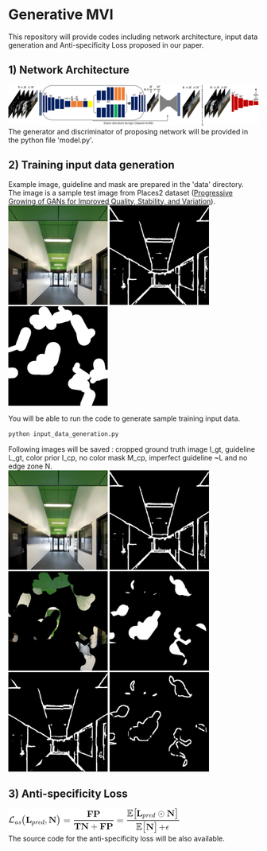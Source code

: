 # Generative MVI

This repository will provide codes including network architecture, input data generation and Anti-specificity Loss proposed in our paper.

## 1) Network Architecture
<img src="./data/Network_G_D.png"></img>
The generator and discriminator of proposing network will be provided in the python file 'model.py'.

## 2) Training input data generation
Example image, guideline and mask are prepared in the 'data' directory.<br/>
The image is a sample test image from Places2 dataset ([Progressive Growing of GANs for Improved Quality, Stability, and Variation](https://arxiv.org/abs/1710.10196)). <br/>
<img src="./data/sample_image.jpg" width="200px" height="200px"></img>
<img src="./data/sample_guideline.jpg" width="200px" height="200px"></img>
<img src="./data/sample_mask.png" width="200px" height="200px"></img><br/>

You will be able to run the code to generate sample training input data.
```bash
python input_data_generation.py
```
Following images will be saved :
cropped ground truth image I_gt, guideline L_gt, color prior I_cp, no color mask M_cp, imperfect guideline ~L and no edge zone N.
<br/>
<img src="./data/result_crop_image_gt.png" width="200px" height="200px"></img>
<img src="./data/result_crop_guideline_gt.png" width="200px" height="200px"></img><br/>
<img src="./data/result_color_prior.png" width="200px" height="200px"></img>
<img src="./data/result_no_color_mask.png" width="200px" height="200px"></img>
<img src="./data/result_imperfect_guideline.png" width="200px" height="200px"></img>
<img src="./data/result_no_edge_zone.png" width="200px" height="200px"></img><br/>


## 3) Anti-specificity Loss
<img src="./data/Anti-specificity loss.gif"></img><br/>
The source code for the anti-specificity loss will be also available.
